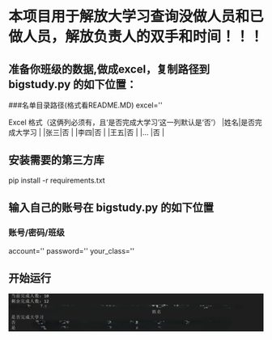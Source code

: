 # 本项目用于解放大学习查询没做人员和已做人员，解放负责人的双手和时间！！！

## 准备你班级的数据,做成excel，复制路径到 bigstudy.py 的如下位置：
###名单目录路径(格式看README.MD)
excel=''

Excel 格式（这俩列必须有，且‘是否完成大学习’这一列默认是‘否’）
|姓名|是否完成大学习 |
|张三|否            |
|李四|否            |
|王五|否            |
|... |否            |

## 安装需要的第三方库
pip install -r requirements.txt

## 输入自己的账号在 bigstudy.py 的如下位置
### 账号/密码/班级
 account=''
 password=''
 your_class=''

## 开始运行
![alt text](效果图.png)
